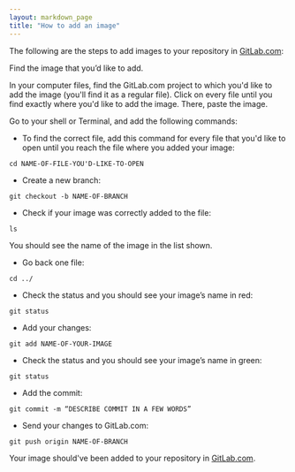 ```yaml
---
layout: markdown_page
title: "How to add an image"
---
```


The following are the steps to add images to your repository in
[GitLab.com](https://gitlab.com):

Find the image that you’d like to add.

In your computer files, find the GitLab.com project to which you'd like to add the image
(you'll find it as a regular file). Click on every file until you find exactly where you'd
like to add the image. There, paste the image.

Go to your shell or Terminal, and add the following commands:

* To find the correct file, add this command for every file that you'd like to open until
you reach the file where you added your image:
```
cd NAME-OF-FILE-YOU'D-LIKE-TO-OPEN
```

* Create a new branch:
```
git checkout -b NAME-OF-BRANCH
```

* Check if your image was correctly added to the file:
```
ls
```

You should see the name of the image in the list shown.

* Go back one file:
```
cd ../
```

* Check the status and you should see your image’s name in red:
```
git status
```

* Add your changes:
```
git add NAME-OF-YOUR-IMAGE
```

* Check the status and you should see your image’s name in green:
```
git status
```

* Add the commit:
```
git commit -m “DESCRIBE COMMIT IN A FEW WORDS”
```

* Send your changes to GitLab.com:
```
git push origin NAME-OF-BRANCH
```

Your image should've been added to your repository in [GitLab.com](https://gitlab.com).
